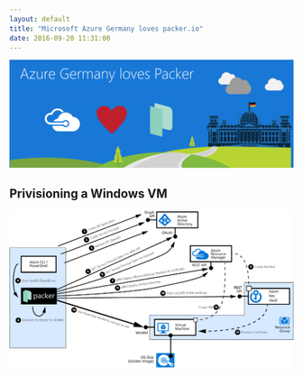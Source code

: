 ```yaml
---
layout: default
title: "Microsoft Azure Germany loves packer.io"
date: 2016-09-20 11:31:00
---
```




![Microsoft Azure Germany loves packer.io][header]


## Privisioning a Windows VM

![packer interactions with Azure provisining a Windows VM][windowsflow]

[header]: /img/2016-09-20-packer-germany/azure-loves-packer.png "Microsoft Azure loves packer.io"
[windowsflow]: /img/2016-09-20-packer-germany/packer-windows-deployment.png

